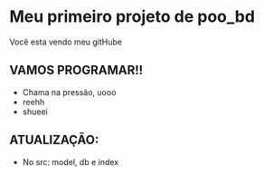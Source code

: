 # Meu primeiro projeto de poo_bd

Você esta vendo meu gitHube

## VAMOS PROGRAMAR!!

- Chama na pressão, uooo
- reehh
- shueei

## ATUALIZAÇÃO:

- No src: model, db e index

